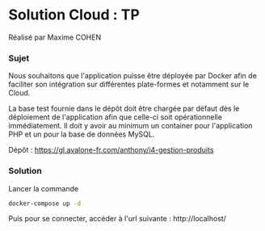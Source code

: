 # Solution Cloud : TP

Réalisé par Maxime COHEN

### Sujet 

Nous souhaitons que l'application puisse être déployée par Docker afin de faciliter son intégration sur différentes plate-formes et notamment sur le Cloud.

La base test fournie dans le dépôt doit être chargée par défaut dès le déploiement de l'application afin que celle-ci soit opérationnelle immédiatement.
Il doit y avoir au minimum un container pour l'application PHP et un pour la base de données MySQL.

Dépôt : https://gl.avalone-fr.com/anthony/i4-gestion-produits

### Solution

Lancer la commande 

```bash
docker-compose up -d
```

Puis pour se connecter, accéder à l'url suivante : http://localhost/
